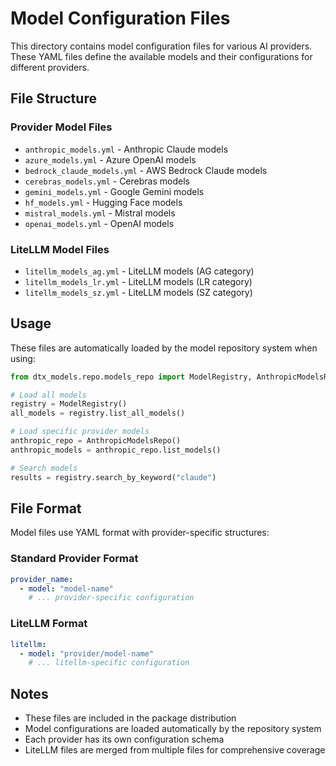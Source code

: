 # Model Configuration Files

This directory contains model configuration files for various AI providers. These YAML files define the available models and their configurations for different providers.

## File Structure

### Provider Model Files
- `anthropic_models.yml` - Anthropic Claude models
- `azure_models.yml` - Azure OpenAI models  
- `bedrock_claude_models.yml` - AWS Bedrock Claude models
- `cerebras_models.yml` - Cerebras models
- `gemini_models.yml` - Google Gemini models
- `hf_models.yml` - Hugging Face models
- `mistral_models.yml` - Mistral models
- `openai_models.yml` - OpenAI models

### LiteLLM Model Files
- `litellm_models_ag.yml` - LiteLLM models (AG category)
- `litellm_models_lr.yml` - LiteLLM models (LR category)
- `litellm_models_sz.yml` - LiteLLM models (SZ category)

## Usage

These files are automatically loaded by the model repository system when using:

```python
from dtx_models.repo.models_repo import ModelRegistry, AnthropicModelsRepo, OpenAIModelsRepo

# Load all models
registry = ModelRegistry()
all_models = registry.list_all_models()

# Load specific provider models
anthropic_repo = AnthropicModelsRepo()
anthropic_models = anthropic_repo.list_models()

# Search models
results = registry.search_by_keyword("claude")
```

## File Format

Model files use YAML format with provider-specific structures:

### Standard Provider Format
```yaml
provider_name:
  - model: "model-name"
    # ... provider-specific configuration
```

### LiteLLM Format
```yaml
litellm:
  - model: "provider/model-name"
    # ... litellm-specific configuration
```

## Notes

- These files are included in the package distribution
- Model configurations are loaded automatically by the repository system
- Each provider has its own configuration schema
- LiteLLM files are merged from multiple files for comprehensive coverage
